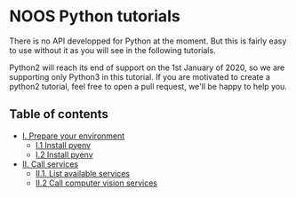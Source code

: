 # NOOS Python tutorials

There is no API developped for Python at the moment. But this is fairly easy
to use without it as you will see in the following tutorials.

Python2 will reach its end of support on the 1st January of 2020, so we are
supporting only Python3 in this tutorial. If you are motivated to create a
python2 tutorial, feel free to open a pull request, we'll be happy to help
you.

## Table of contents

- [I. Prepare your environment](01._prepare-your-environment.md)
    - [I.1 Install pyenv](https://github.com/NoosWare/noos-python-tutorials/blob/master/01._prepare-your-environment.md#i1-install-pyenv)
    - [I.2 Install pyenv](https://github.com/NoosWare/noos-python-tutorials/blob/master/01._prepare-your-environment.md#i2-setup-your-project-environment)
- [II. Call services](02._call-services.md)
    - [II.1. List available services](https://github.com/NoosWare/noos-python-tutorials/blob/master/02._call-services.md#ii1-list-avaible-services)
    - [II.2 Call computer vision services](https://github.com/NoosWare/noos-python-tutorials/blob/master/02._call-services.md#ii2-call-computer-vision-services)
